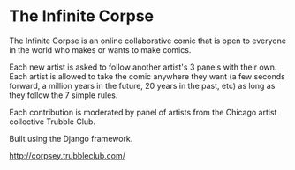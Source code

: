 # The Infinite Corpse

The Infinite Corpse is an online collaborative comic that is open to everyone in the world who makes or wants to make comics. 

Each new artist is asked to follow another artist's 3 panels with their own. Each artist is allowed to take the comic anywhere they want (a few seconds forward, a million years in the future, 20 years in the past, etc) as long as they follow the 7 simple rules. 

Each contribution is moderated by panel of artists from the Chicago artist collective Trubble Club.

Built using the Django framework.

http://corpsey.trubbleclub.com/
